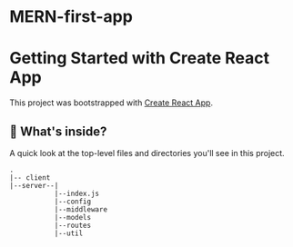 # MERN-first-app
# Getting Started with Create React App

This project was bootstrapped with [Create React App](https://github.com/facebook/create-react-app).


## 🧐 What's inside?
A quick look at the top-level files and directories you'll see in this project.

    .
    |-- client
    |--server--|
               |--index.js
               |--config
               |--middleware
               |--models
               |--routes
               |--util

             
